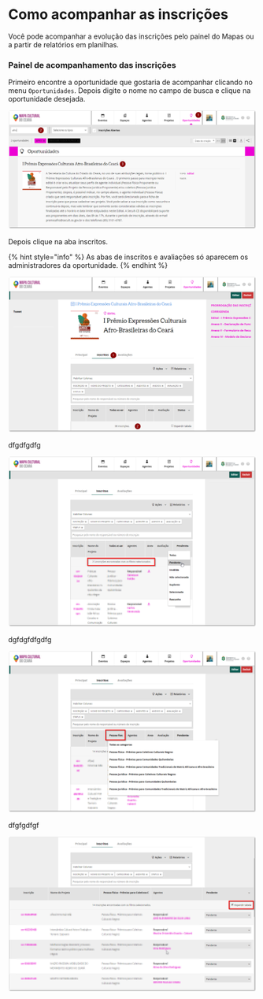 # Como acompanhar as inscrições

Você pode acompanhar a evolução das inscrições pelo painel do Mapas ou a partir de relatórios em planilhas.

### Painel de acompanhamento das inscrições

Primeiro encontre a oportunidade que gostaria de acompanhar clicando no menu `Oportunidades`. Depois digite o nome no campo de busca e clique na oportunidade desejada.

![](../.gitbook/assets/como-acompanhar-as-inscricoes-00.png)

Depois clique na aba inscritos. 

{% hint style="info" %}
As abas de inscritos e avaliações só aparecem os administradores da oportunidade.
{% endhint %}

![](../.gitbook/assets/como-acompanhar-as-inscricoes-01.png)

dfgdfgdfg

![](../.gitbook/assets/como-acompanhar-as-inscricoes-02.png)

dgfdgfdfgdfg

![](../.gitbook/assets/como-acompanhar-as-inscricoes-03.png)

dfgfgdfgf

![](../.gitbook/assets/como-acompanhar-as-inscricoes-05.png)

